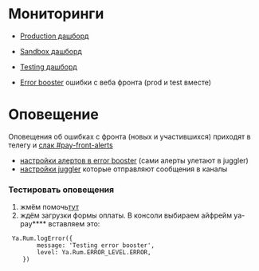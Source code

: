 # Мониторинги

- [Production дашборд](https://yasm.yandex-team.ru/panel/inazarov-mi._qGMHW2/?range=21600000)
- [Sandbox дашборд](https://yasm.yandex-team.ru/panel/inazarov-mi._qR6HKt/?range=21600000)
- [Testing дашборд](https://yasm.yandex-team.ru/panel/inazarov-mi._7mWq2o/?range=21600000)

- [Error booster](https://error.yandex-team.ru/projects/pay) ошибки с веба фронта (prod и test вместе)

# Оповещение

Оповещения об ошибках с фронта (новых и участившихся) приходят в  телегу и [слак #pay-front-alerts](https://h.yandex-team.ru/?https%3A%2F%2Fyndx-all.slack.com%2Farchives%2FC028KNQL7HV)

 - [настройки алертов в error booster](https://error.yandex-team.ru/projects/pay/settings/alerts) (сами алерты улетают в juggler)
 - [настройки juggler](https://juggler.yandex-team.ru/notification_rules/?query=namespace%3Dyandex-pay-front) которые отправляют сообщения в каналы

### Тестировать оповещения
1. жмём помочь[тут](https://всем-миром.рф/livefund-1/)
2. ждём загрузки формы оплаты. В консоли выбираем айфрейм
ya-pay**** вставляем это:
```
 Ya.Rum.logError({
        message: 'Testing error booster', 
        level: Ya.Rum.ERROR_LEVEL.ERROR, 
    })
```
